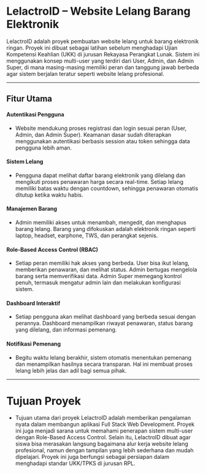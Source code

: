 # LelactroID – Website Lelang Barang Elektronik
LelactroID adalah proyek pembuatan website lelang untuk barang elektronik ringan. Proyek ini dibuat sebagai latihan sebelum menghadapi Ujian Kompetensi Keahlian (UKK) di jurusan Rekayasa Perangkat Lunak. Sistem ini menggunakan konsep multi-user yang terdiri dari User, Admin, dan Admin Super, di mana masing-masing memiliki peran dan tanggung jawab berbeda agar sistem berjalan teratur seperti website lelang profesional.

---
## Fitur Utama
#### Autentikasi Pengguna
- Website mendukung proses registrasi dan login sesuai peran (User, Admin, dan Admin Super). Keamanan dasar sudah diterapkan menggunakan autentikasi berbasis session atau token sehingga data pengguna lebih aman.

#### Sistem Lelang
- Pengguna dapat melihat daftar barang elektronik yang dilelang dan mengikuti proses penawaran harga secara real-time. Setiap lelang memiliki batas waktu dengan countdown, sehingga penawaran otomatis ditutup ketika waktu habis.

#### Manajemen Barang
- Admin memiliki akses untuk menambah, mengedit, dan menghapus barang lelang. Barang yang difokuskan adalah elektronik ringan seperti laptop, headset, earphone, TWS, dan perangkat sejenis.

#### Role-Based Access Control (RBAC)
- Setiap peran memiliki hak akses yang berbeda. User bisa ikut lelang, memberikan penawaran, dan melihat status. Admin bertugas mengelola barang serta memverifikasi data. Admin Super memegang kontrol penuh, termasuk mengatur admin lain dan melakukan konfigurasi sistem.

#### Dashboard Interaktif
- Setiap pengguna akan melihat dashboard yang berbeda sesuai dengan perannya. Dashboard menampilkan riwayat penawaran, status barang yang dilelang, dan informasi pemenang.

#### Notifikasi Pemenang
- Begitu waktu lelang berakhir, sistem otomatis menentukan pemenang dan menampilkan hasilnya secara transparan. Hal ini membuat proses lelang lebih jelas dan adil bagi semua pihak.

---
# Tujuan Proyek
- Tujuan utama dari proyek LelactroID adalah memberikan pengalaman nyata dalam membangun aplikasi Full Stack Web Development. Proyek ini juga menjadi sarana untuk memahami penerapan sistem multi-user dengan Role-Based Access Control. Selain itu, LelactroID dibuat agar siswa bisa merasakan langsung bagaimana alur kerja website lelang profesional, namun dengan tampilan yang lebih sederhana dan mudah dipelajari. Proyek ini juga berfungsi sebagai persiapan dalam menghadapi standar UKK/TPKS di jurusan RPL.

